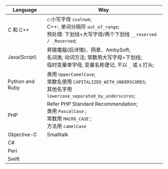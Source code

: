 |       Language        |           Way         |
|-----------------------|-----------------------|
|       C 和 C++        |`c`:小写字母 `isalnum`; <br>  C++:`_`单词分隔符 `out_of_range`; <br> 预处理: 下划线+大写字母/两个下划线 `__reserved / _Reserved`; |
|     Java(Script)      |昇陽電腦(后详情)、网景、AmbySoft;<br>名词类; 动词方法; 常数用大写字母+下划线; <br> 临时变量单字母, 变量名称便记, 不以 `_` 或 `$` 打头;|
|   Python and Ruby     |类用 `UpperCamelCase`;<br> 常数名使用 `CAPITALIZED_WITH_UNDERSCORES`;<br> 其他名字用 `lowercase_separated_by_underscores`;
|        PHP            |Refer PHP Standard Recommendation;<br> 类用 `PascalCase` ; <br> 常数用 `MACRO_CASE` ;<br>  方法用 `camelCase`|
|      Objective-C      |Smalltalk|
|         C#            |
|        Perl           |
|       Swift           |
<!--Refer to: https://zh.wikipedia.org/wiki/%E5%91%BD%E5%90%8D%E8%A7%84%E5%88%99_(%E7%A8%8B%E5%BA%8F%E8%AE%BE%E8%AE%A1)-->